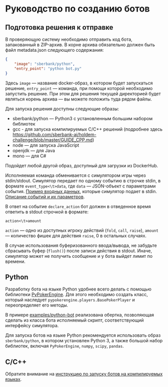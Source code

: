# Руководство по созданию ботов

## Подготовка решения к отправке

В проверяющую систему необходимо отправить код бота, запакованный в ZIP-архив. В корне архива обязательно должен быть файл metadata.json следующего содержания:
```json
{
    "image": "sberbank/python",
    "entry_point": "python bot.py"
}
```

Здесь `image` — название docker-образ, в котором будет запускаться решение, `entry_point` — команда, при помощи которой необходимо запустить решение. При этом для решения текущей директорией будет являться корень архива — вы можете положить туда рядом файлы.

Для запуска решения доступны следующие образы:
- sberbank/python — Python3 с установленным большим набором библиотек 
- gcc - для запуска компилируемых C/C++ решений (подробнее здесь https://github.com/sberbank-ai/holdem-challenge/blob/master/GUIDE_CPP.md)
- node — для запуска JavaScript
- openjdk — для Java
- mono — для C#

Подойдет любой другой образ, доступный для загрузки из DockerHub. 

Исполняемая команда обменивается с симулятором игры через stdin/stdout. Симулятор передает по одному событию в строчке stdin, в формате `event_type<\t>data`, где `data` — JSON-объект с параметрами события. [Пример входных данных](simulator_stdin_example.jsonlines), которые симулятор подает в stdin. [Описание событий и их параметров](PyPokerEngine/AI_CALLBACK_FORMAT.md).

В ответ на событие `declare_action` бот должен в отведенное время ответить в stdout строчкой в формате:
```
action<\t>amount
```
`action` — одно из доступных игроку действий (`fold`, `call`, `raise`), `amount` — количество фишек для действия `raise`, 0 в остальных случаях.

В случае использования буферизованного ввода/вывода, не забудьте сбрасывать буфер (`flush()`) после записи действия в stdout. Иначе, симулятор может не получить сообщение и у бота выйдет лимит по времени.

## Python

Разработку бота на языке Python удобнее всего делать с помощью библиотеки [PyPokerEngine](./PyPokerEngine). Для этого необходимо создать класс, который наследует `pypokerengine.players.BasePokerPlayer` и переопределяет его методы. 

В примере [examples/python-bot](https://github.com/sberbank-ai/holdem-challenge/blob/master/examples/python-bot) реализована обертка, позволяющая сделать из класса бота исполняемый скрипт, соответствующий интерфейсу симулятора.

Для запуска ботов на языке Python рекомендуется использовать образ `sberbank/python`, в котором установлен Python 3, а также большой набор библиотек, включая `PyPokerEngine`, `numpy`, `scipy`, `pandas`.


## C/C++

Обратите внимание на [инструкцию по запуску ботов на компилируемых языках](GUIDE_CPP.md).

